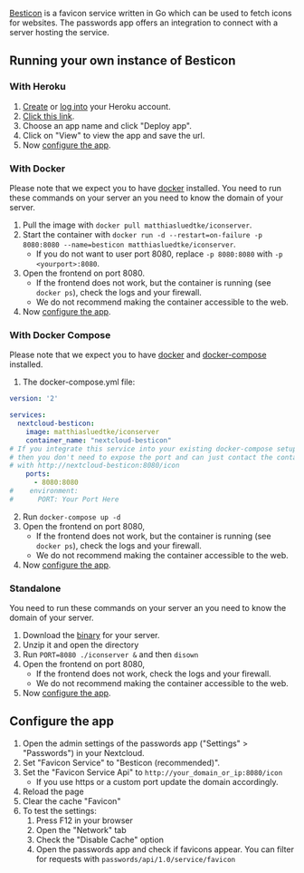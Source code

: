 [Besticon](https://github.com/mat/besticon) is a favicon service written in Go which can be used to fetch icons for websites.
The passwords app offers an integration to connect with a server hosting the service.

## Running your own instance of Besticon

### With Heroku
1. [Create](https://signup.heroku.com/) or [log into](https://id.heroku.com/login) your Heroku account.
2. [Click this link](https://dashboard.heroku.com/new?button-url=https%3A%2F%2Fgithub.com%2Fmat%2Fbesticon&template=https%3A%2F%2Fgithub.com%2Fmat%2Fbesticon).
3. Choose an app name and click "Deploy app".
4. Click on "View" to view the app and save the url.
5. Now [configure the app](#configure-the-app).

### With Docker
Please note that we expect you to have [docker](https://get.docker.com/) installed.
You need to run these commands on your server an you need to know the domain of your server.

1. Pull the image with `docker pull matthiasluedtke/iconserver`.
2. Start the container with `docker run -d --restart=on-failure -p 8080:8080 --name=besticon matthiasluedtke/iconserver`.
   - If you do not want to user port 8080, replace `-p 8080:8080` with `-p <yourport>:8080`.
3. Open the frontend on port 8080.
   - If the frontend does not work, but the container is running (see `docker ps`), check the logs and your firewall.
   - We do not recommend making the container accessible to the web.
4. Now [configure the app](#configure-the-app).

### With Docker Compose
Please note that we expect you to have [docker](https://get.docker.com/) and [docker-compose](https://docs.docker.com/compose/install/) installed.

1. The docker-compose.yml file:
```yaml
version: '2'

services:
  nextcloud-besticon:
    image: matthiasluedtke/iconserver
    container_name: "nextcloud-besticon"
# If you integrate this service into your existing docker-compose setup,
# then you don't need to expose the port and can just contact the container directly 
# with http://nextcloud-besticon:8080/icon
    ports:
      - 8080:8080
#    environment:
#      PORT: Your Port Here
```
2. Run `docker-compose up -d`
3. Open the frontend on port 8080,
   - If the frontend does not work, but the container is running (see `docker ps`), check the logs and your firewall.
   - We do not recommend making the container accessible to the web.
4. Now [configure the app](#configure-the-app).

### Standalone
You need to run these commands on your server an you need to know the domain of your server.

1. Download the [binary](https://github.com/mat/besticon/releases) for your server.
2. Unzip it and open the directory
3. Run `PORT=8080 ./iconserver &` and then `disown`
4. Open the frontend on port 8080,
   - If the frontend does not work, check the logs and your firewall.
   - We do not recommend making the container accessible to the web.
5. Now [configure the app](#configure-the-app).


## Configure the app
1. Open the admin settings of the passwords app ("Settings" > "Passwords") in your Nextcloud.
2. Set "Favicon Service" to "Besticon (recommended)".
3. Set the "Favicon Service Api" to `http://your_domain_or_ip:8080/icon`
   - If you use https or a custom port update the domain accordingly.
4. Reload the page
5. Clear the cache "Favicon"
6. To test the settings:
   1. Press F12 in your browser
   2. Open the "Network" tab
   3. Check the "Disable Cache" option
   4. Open the passwords app and check if favicons appear. You can filter for requests with `passwords/api/1.0/service/favicon`
